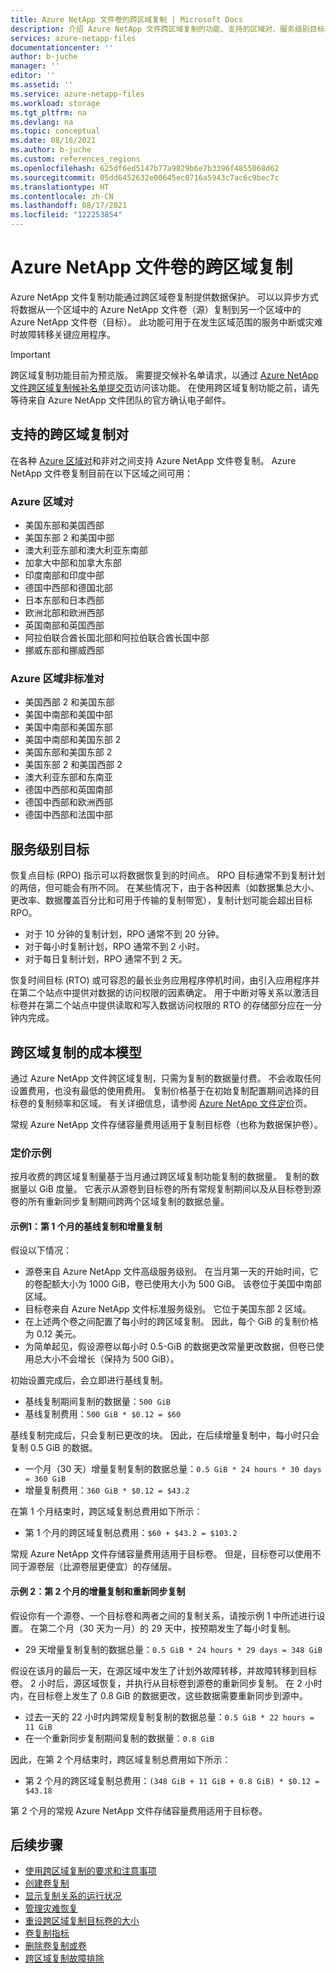 ```yaml
---
title: Azure NetApp 文件卷的跨区域复制 | Microsoft Docs
description: 介绍 Azure NetApp 文件跨区域复制的功能、支持的区域对、服务级别目标、数据持续性和成本模型。
services: azure-netapp-files
documentationcenter: ''
author: b-juche
manager: ''
editor: ''
ms.assetid: ''
ms.service: azure-netapp-files
ms.workload: storage
ms.tgt_pltfrm: na
ms.devlang: na
ms.topic: conceptual
ms.date: 08/16/2021
ms.author: b-juche
ms.custom: references_regions
ms.openlocfilehash: 625df6ed5147b77a9829b6e7b3396f4855068d62
ms.sourcegitcommit: 05dd6452632e00645ec0716a5943c7ac6c9bec7c
ms.translationtype: HT
ms.contentlocale: zh-CN
ms.lasthandoff: 08/17/2021
ms.locfileid: "122253854"
---
```

# <a name="cross-region-replication-of-azure-netapp-files-volumes"></a>Azure NetApp 文件卷的跨区域复制

Azure NetApp 文件复制功能通过跨区域卷复制提供数据保护。 可以以异步方式将数据从一个区域中的 Azure NetApp 文件卷（源）复制到另一个区域中的 Azure NetApp 文件卷（目标）。  此功能可用于在发生区域范围的服务中断或灾难时故障转移关键应用程序。

> [!IMPORTANT]
> 跨区域复制功能目前为预览版。 需要提交候补名单请求，以通过 [Azure NetApp 文件跨区域复制候补名单提交页](https://aka.ms/anfcrrpreviewsignup)访问该功能。 在使用跨区域复制功能之前，请先等待来自 Azure NetApp 文件团队的官方确认电子邮件。

## <a name="supported-cross-region-replication-pairs"></a><a name="supported-region-pairs"></a>支持的跨区域复制对

在各种 [Azure 区域对](../best-practices-availability-paired-regions.md#azure-regional-pairs)和非对之间支持 Azure NetApp 文件卷复制。 Azure NetApp 文件卷复制目前在以下区域之间可用：  

### <a name="azure-regional-pairs"></a>Azure 区域对

* 美国东部和美国西部
* 美国东部 2 和美国中部
* 澳大利亚东部和澳大利亚东南部
* 加拿大中部和加拿大东部
* 印度南部和印度中部 
* 德国中西部和德国北部
* 日本东部和日本西部
* 欧洲北部和欧洲西部
* 英国南部和英国西部
* 阿拉伯联合酋长国北部和阿拉伯联合酋长国中部
* 挪威东部和挪威西部

### <a name="azure-regional-non-standard-pairs"></a>Azure 区域非标准对

*   美国西部 2 和美国东部
*   美国中南部和美国中部
*   美国中南部和美国东部
*   美国中南部和美国东部 2
*   美国东部和美国东部 2
*   美国东部 2 和美国西部 2
*   澳大利亚东部和东南亚 
*   德国中西部和英国南部
*   德国中西部和欧洲西部
*   德国中西部和法国中部

## <a name="service-level-objectives"></a>服务级别目标

恢复点目标 (RPO) 指示可以将数据恢复到的时间点。 RPO 目标通常不到复制计划的两倍，但可能会有所不同。 在某些情况下，由于各种因素（如数据集总大小、更改率、数据覆盖百分比和可用于传输的复制带宽），复制计划可能会超出目标 RPO。   

* 对于 10 分钟的复制计划，RPO 通常不到 20 分钟。  
* 对于每小时复制计划，RPO 通常不到 2 小时。  
* 对于每日复制计划，RPO 通常不到 2 天。  

恢复时间目标 (RTO) 或可容忍的最长业务应用程序停机时间，由引入应用程序并在第二个站点中提供对数据的访问权限的因素确定。 用于中断对等关系以激活目标卷并在第二个站点中提供读取和写入数据访问权限的 RTO 的存储部分应在一分钟内完成。

## <a name="cost-model-for-cross-region-replication"></a>跨区域复制的成本模型  

通过 Azure NetApp 文件跨区域复制，只需为复制的数据量付费。 不会收取任何设置费用，也没有最低的使用费用。 复制价格基于在初始复制配置期间选择的目标卷的复制频率和区域。 有关详细信息，请参阅 [Azure NetApp 文件定价](https://azure.microsoft.com/pricing/details/netapp/)页。  

常规 Azure NetApp 文件存储容量费用适用于复制目标卷（也称为数据保护卷）。 

### <a name="pricing-examples"></a>定价示例

按月收费的跨区域复制量基于当月通过跨区域复制功能复制的数据量。 复制的数据量以 GiB 度量。 它表示从源卷到目标卷的所有常规复制期间以及从目标卷到源卷的所有重新同步复制期间跨两个区域复制的数据总量。

#### <a name="example-1-month-1-baseline-replication-and-incremental-replications"></a>示例1：第 1 个月的基线复制和增量复制

假设以下情况：

* 源卷来自 Azure NetApp 文件高级服务级别。 在当月第一天的开始时间，它的卷配额大小为 1000 GiB，卷已使用大小为 500 GiB。 该卷位于美国中南部区域。
* 目标卷来自 Azure NetApp 文件标准服务级别。 它位于美国东部 2 区域。
* 在上述两个卷之间配置了每小时的跨区域复制。 因此，每个 GiB 的复制价格为 0.12 美元。
* 为简单起见，假设源卷以每小时 0.5-GiB 的数据更改常量更改数据，但卷已使用总大小不会增长（保持为 500 GiB）。 

初始设置完成后，会立即进行基线复制。  

* 基线复制期间复制的数据量：`500 GiB`
* 基线复制费用：`500 GiB * $0.12 = $60`

基线复制完成后，只会复制已更改的块。 因此，在后续增量复制中，每小时只会复制 0.5 GiB 的数据。

* 一个月（30 天）增量复制复制的数据总量：`0.5 GiB * 24 hours * 30 days = 360 GiB`
* 增量复制费用：`360 GiB * $0.12 = $43.2`

在第 1 个月结束时，跨区域复制总费用如下所示：  

*  第 1 个月的跨区域复制总费用：`$60 + $43.2 = $103.2`

常规 Azure NetApp 文件存储容量费用适用于目标卷。 但是，目标卷可以使用不同于源卷层（比源卷层更便宜）的存储层。

#### <a name="example-2-month-2-incremental-replications-and-resync-replications"></a>示例 2：第 2 个月的增量复制和重新同步复制  

假设你有一个源卷、一个目标卷和两者之间的复制关系，请按示例 1 中所述进行设置。 在第二个月（30 天为一月）的 29 天中，按预期发生了每小时复制。

* 29 天增量复制复制的数据总量：`0.5 GiB * 24 hours * 29 days = 348 GiB`

假设在该月的最后一天，在源区域中发生了计划外故障转移，并故障转移到目标卷。 2 小时后，源区域恢复，并执行从目标卷到源卷的重新同步复制。 在 2 小时内，在目标卷上发生了 0.8 GiB 的数据更改，这些数据需要重新同步到源中。

* 过去一天的 22 小时内跨常规复制复制的数据总量：`0.5 GiB * 22 hours = 11 GiB`
* 在一个重新同步复制期间复制的数据量：`0.8 GiB`

因此，在第 2 个月结束时，跨区域复制总费用如下所示：  

* 第 2 个月的跨区域复制总费用：`(348 GiB + 11 GiB + 0.8 GiB) * $0.12 = $43.18`

第 2 个月的常规 Azure NetApp 文件存储容量费用适用于目标卷。

## <a name="next-steps"></a>后续步骤
* [使用跨区域复制的要求和注意事项](cross-region-replication-requirements-considerations.md)
* [创建卷复制](cross-region-replication-create-peering.md)
* [显示复制关系的运行状况](cross-region-replication-display-health-status.md)
* [管理灾难恢复](cross-region-replication-manage-disaster-recovery.md)
* [重设跨区域复制目标卷的大小](azure-netapp-files-resize-capacity-pools-or-volumes.md#resize-a-cross-region-replication-destination-volume)
* [卷复制指标](azure-netapp-files-metrics.md#replication)
* [删除卷复制或卷](cross-region-replication-delete.md)
* [跨区域复制故障排除](troubleshoot-cross-region-replication.md)
